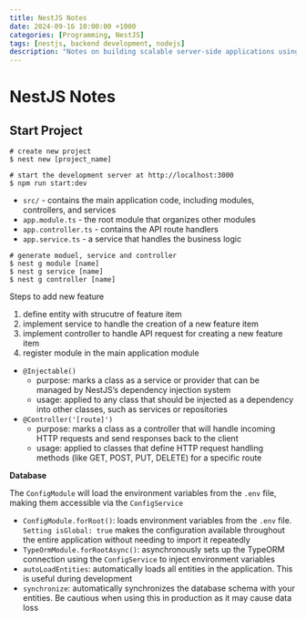 ```yaml
---
title: NestJS Notes
date: 2024-09-16 10:00:00 +1000
categories: [Programming, NestJS]
tags: [nestjs, backend development, nodejs]
description: "Notes on building scalable server-side applications using NestJS, exploring its modular architecture, decorators, and powerful dependency injection system."
---
```



# NestJS Notes

## Start Project

```shell
# create new project
$ nest new [project_name]

# start the development server at http://localhost:3000
$ npm run start:dev
```

- `src/` - contains the main application code, including modules, controllers, and services
- `app.module.ts` - the root module that organizes other modules
- `app.controller.ts` - contains the API route handlers
- `app.service.ts` - a service that handles the business logic

```shell
# generate moduel, service and controller
$ nest g module [name]
$ nest g service [name]
$ nest g controller [name]
```

Steps to add new feature

1. define entity with strucutre of feature item
2. implement service to handle the creation of a new feature item
3. implement controller to handle API request for creating a new feature item
4. register module in the main application module

- `@Injectable()`
  - purpose: marks a class as a service or provider that can be managed by NestJS’s dependency injection system
  - usage: applied to any class that should be injected as a dependency into other classes, such as services or repositories
- `@Controller('[route]')`
  - purpose: marks a class as a controller that will handle incoming HTTP requests and send responses back to the client
  - usage: applied to classes that define HTTP request handling methods (like GET, POST, PUT, DELETE) for a specific route

**Database**

The `ConfigModule` will load the environment variables from the `.env` file, making them accessible via the `ConfigService`

- `ConfigModule.forRoot()`: loads environment variables from the `.env` file. `Setting isGlobal: true` makes the configuration available throughout the entire application without needing to import it repeatedly
- `TypeOrmModule.forRootAsync()`: asynchronously sets up the TypeORM connection using the `ConfigService` to inject environment variables
- `autoLoadEntities`: automatically loads all entities in the application. This is useful during development
- `synchronize`: automatically synchronizes the database schema with your entities. Be cautious when using this in production as it may cause data loss
